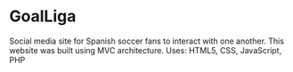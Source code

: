 # GoalLiga
Social media site for Spanish soccer fans to interact with one another. This website was built using MVC architecture. Uses: HTML5, CSS, JavaScript, PHP
